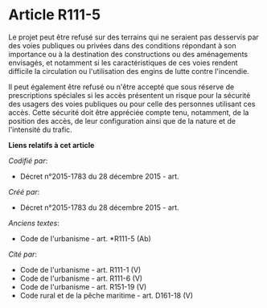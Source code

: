 # Article R111-5

Le projet peut être refusé sur des terrains qui ne seraient pas desservis par des voies publiques ou privées dans des
conditions répondant à son importance ou à la destination des constructions ou des aménagements envisagés, et notamment si
les caractéristiques de ces voies rendent difficile la circulation ou l'utilisation des engins de lutte contre l'incendie.

Il peut également être refusé ou n'être accepté que sous réserve de prescriptions spéciales si les accès présentent un risque
pour la sécurité des usagers des voies publiques ou pour celle des personnes utilisant ces accès. Cette sécurité doit être
appréciée compte tenu, notamment, de la position des accès, de leur configuration ainsi que de la nature et de l'intensité du
trafic.

**Liens relatifs à cet article**

_Codifié par_:

  - Décret n°2015-1783 du 28 décembre 2015 - art.

_Créé par_:

  - Décret n°2015-1783 du 28 décembre 2015 - art.

_Anciens textes_:

  - Code de l'urbanisme - art. *R111-5 (Ab)

_Cité par_:

  - Code de l'urbanisme - art. R111-1 (V)
  - Code de l'urbanisme - art. R111-6 (V)
  - Code de l'urbanisme - art. R151-19 (V)
  - Code rural et de la pêche maritime - art. D161-18 (V)
